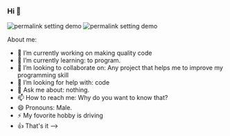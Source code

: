 ### Hi  👋

![permalink setting demo](https://media2.giphy.com/media/LlKN0pAfAduGRYWdbQ/giphy.gif?cid=ecf05e47qsb8beogo32h1o4ud2d5uodq809s7td0xkzy5v1u&rid=giphy.gif&ct=g)
![permalink setting demo](https://i.gifer.com/1Fvq.gif)

About me:

- 🔭 I’m currently working on making quality code
- 🌱 I’m currently learning: to program.
- 👯 I’m looking to collaborate on: Any project that helps me to improve my programming skill
- 🤔 I’m looking for help with: code
- 💬 Ask me about: nothing.
- 📫 How to reach me: Why do you want to know that?
- 😄 Pronouns: Male.
- ⚡ My fovorite hobby is driving
- 👍 That's it
--> 
